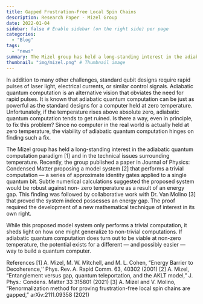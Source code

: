 ```yaml
---
title: Gapped Frustration-Free Local Spin Chains
description: Research Paper - Mizel Group
date: 2022-01-04
sidebar: false # Enable sidebar (on the right side) per page
categories:
  - "Blog"
tags:
  - "news"
summary: The Mizel group has held a long-standing interest in the adiabatic quantum computation paradigm and in the technical issues surrounding temperature. Recently, the group published a paper in Journal of Physics: Condensed Matter proposing a model system [2] that performs a trivial computation — a series of approximate identity gates applied to a single quantum bit.
thumbnail: "img/mizel.png" # Thumbnail image
---
```

In addition to many other challenges, standard qubit designs require rapid pulses of laser light, electrical currents, or similar control signals. Adiabatic quantum computation is an alternative vision that obviates the need for rapid pulses. It is known that adiabatic quantum computation can be just as powerful as the standard designs for a computer held at zero temperature. Unfortunately, if the temperature rises above absolute zero, adiabatic quantum computation tends to get ruined. Is there a way, even in principle, to fix this problem? Since no computer in the real world is actually held at zero temperature, the viability of adiabatic quantum computation hinges on finding such a fix.

The Mizel group has held a long-standing interest in the adiabatic quantum computation paradigm [1] and in the technical issues surrounding temperature. Recently, the group published a paper in Journal of Physics: Condensed Matter proposing a model system [2] that performs a trivial computation — a series of approximate identity gates applied to a single quantum bit. Subtle numerical calculations suggested the proposed system would be robust against non- zero temperature as a result of an energy gap. This finding was followed by collaborative work with Dr. Van Molino [3] that proved the system indeed possesses an energy gap. The proof required the development of a new mathematical technique of interest in its own right.

While this proposed model system only performs a trivial computation, it sheds light on how one might generalize to non-trivial computations. If adiabatic quantum computation does turn out to be viable at non-zero temperature, the potential exists for a different — and possibly easier — way to build a quantum computer.

References
[1] A. Mizel, M. W. Mitchell, and M. L. Cohen, “Energy Barrier to Decoherence,’’ Phys. Rev. A. Rapid Comm. 63, 40302 (2001)
[2] A. Mizel, “Entanglement versus gap, quantum teleportation, and the AKLT model,” J. Phys.: Condens. Matter 33 315801 (2021)
[3] A. Mizel and V. Molino, “Renormalization method for proving frustration-free local spin chains are gapped,” arXiv:2111.09358 (2021)
